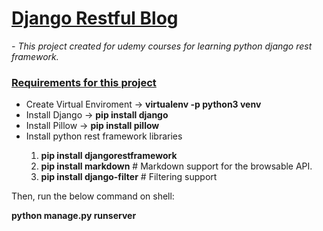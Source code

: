 <h1><u>Django Restful Blog</u></h1>

<i> - This project created for udemy courses for learning python django rest framework.</i>


<h3><u>Requirements for this project</u></h3>
<ul>
    <li>Create Virtual Enviroment -> <b>virtualenv -p python3 venv</b></li>
    <li>Install Django -> <b>pip install django</b></li>
    <li>Install Pillow -> <b>pip install pillow</b></li>
    <li>Install python rest framework libraries</li>
    <ol>
        <li><b>pip install djangorestframework</b></li>
        <li><b>pip install markdown</b> # Markdown support for the browsable API.</li>
        <li><b>pip install django-filter</b>  # Filtering support</li>
    </ol>
</ul>
Then, run the below command on shell:<br>

<b>python manage.py runserver</b>